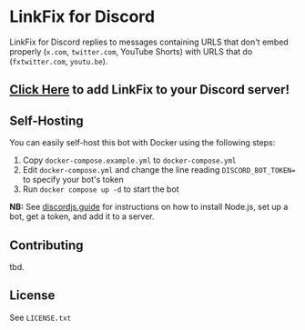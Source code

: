 # LinkFix for Discord

LinkFix for Discord replies to messages containing URLS that don't embed
properly (`x.com`, `twitter.com`, YouTube Shorts) with URLS that do
(`fxtwitter.com`, `youtu.be`).


## [Click Here][1] to add LinkFix to your Discord server!


## Self-Hosting

You can easily self-host this bot with Docker using the following steps:

1. Copy `docker-compose.example.yml` to `docker-compose.yml`
2. Edit `docker-compose.yml` and change the line reading `DISCORD_BOT_TOKEN=` to specify your bot's token
3. Run `docker compose up -d` to start the bot

**NB:** See [discordjs.guide][2] for instructions on how to install Node.js,
set up a bot, get a token, and add it to a server.


## Contributing

tbd.


## License

See `LICENSE.txt`


[1]: https://discord.com/oauth2/authorize?client_id=385950397493280805&scope=bot&permissions=274878286912
[2]: https://discordjs.guide/preparations/setting-up-a-bot-application.html#creating-your-bot
